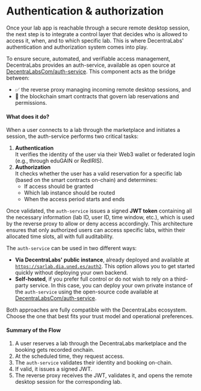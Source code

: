 # Authentication & authorization

Once your lab app is reachable through a secure remote desktop session, the next step is to integrate a control layer that decides who is allowed to access it, when, and to which specific lab. This is where DecentraLabs' authentication and authorization system comes into play.

To ensure secure, automated, and verifiable access management, DecentraLabs provides an auth-service, available as open source at [DecentraLabsCom/auth-service](https://github.com/DecentraLabsCom/auth-service). This component acts as the bridge between:

* ✅ the reverse proxy managing incoming remote desktop sessions, and
* 🔗 the blockchain smart contracts that govern lab reservations and permissions.

#### What does it do?

When a user connects to a lab through the marketplace and initiates a session, the auth-service performs two critical tasks:

1. **Authentication**\
   It verifies the identity of the user via their Web3 wallet or federated login (e.g., through eduGAIN or RedIRIS).
2. **Authorization**\
   It checks whether the user has a valid reservation for a specific lab (based on the smart contracts on-chain) and determines:
   * If access should be granted
   * Which lab instance should be routed
   * When the access period starts and ends

Once validated, the `auth-service` issues a signed **JWT token** containing all the necessary information (lab ID, user ID, time window, etc.), which is used by the reverse proxy to allow or deny access accordingly. This architecture ensures that only authorized users can access specific labs, within their allocated time slots, all with full auditability.

The `auth-service` can be used in two different ways:

* **Via DecentraLabs' public instance**, already deployed and available at [`https://sarlab.dia.uned.es/auth2`](https://sarlab.dia.uned.es/auth2). This option allows you to get started quickly without deploying your own backend.
* **Self-hosted**, if you prefer full control or do not wish to rely on a third-party service. In this case, you can deploy your own private instance of the `auth-service` using the open-source code available at [DecentraLabsCom/auth-service](https://github.com/DecentraLabsCom/auth-service).

Both approaches are fully compatible with the DecentraLabs ecosystem. Choose the one that best fits your trust model and operational preferences.

#### Summary of the Flow

1. A user reserves a lab through the DecentraLabs marketplace and the booking gets recorded onchain.
2. At the scheduled time, they request access.
3. The `auth-service` validates their identity and booking on-chain.
4. If valid, it issues a signed JWT.
5. The reverse proxy receives the JWT, validates it, and opens the remote desktop session for the corresponding lab.
